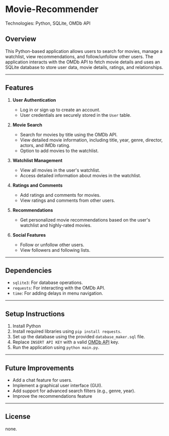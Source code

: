 # Movie-Recommender
Technologies: Python, SQLite, OMDb API 


## Overview
This Python-based application allows users to search for movies, manage a watchlist, view recommendations, and follow/unfollow other users. The application interacts with the OMDb API to fetch movie details and uses an SQLite database to store user data, movie details, ratings, and relationships.

---

## Features
1. **User Authentication**
   - Log in or sign up to create an account.
   - User credentials are securely stored in the `User` table.

2. **Movie Search**
   - Search for movies by title using the OMDb API.
   - View detailed movie information, including title, year, genre, director, actors, and IMDb rating.
   - Option to add movies to the watchlist.

3. **Watchlist Management**
   - View all movies in the user's watchlist.
   - Access detailed information about movies in the watchlist.

4. **Ratings and Comments**
   - Add ratings and comments for movies.
   - View ratings and comments from other users.

5. **Recommendations**
   - Get personalized movie recommendations based on the user's watchlist and highly-rated movies.

6. **Social Features**
   - Follow or unfollow other users.
   - View followers and following lists.

---

## Dependencies
- `sqlite3`: For database operations.
- `requests`: For interacting with the OMDb API.
- `time`: For adding delays in menu navigation.

---

## Setup Instructions
1. Install Python
2. Install required libraries using `pip install requests`.
3. Set up the database using the provided `database_maker.sql` file.
4. Replace `INSERT API KEY` with a valid [OMDb API](https://www.omdbapi.com/apikey.aspx) key.
5. Run the application using `python main.py`.

---

## Future Improvements
- Add a chat feature for users.
- Implement a graphical user interface (GUI).
- Add support for advanced search filters (e.g., genre, year).
- Improve the recommendations feature

---

## License
none.

